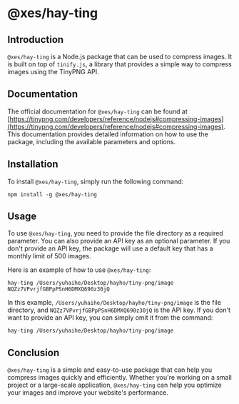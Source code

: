 # @xes/hay-ting

## Introduction

`@xes/hay-ting` is a Node.js package that can be used to compress images. It is built on top of `tinify.js`, a library that provides a simple way to compress images using the TinyPNG API.

## Documentation

The official documentation for `@xes/hay-ting` can be found at [https://tinypng.com/developers/reference/nodejs#compressing-images](https://tinypng.com/developers/reference/nodejs#compressing-images). This documentation provides detailed information on how to use the package, including the available parameters and options.

## Installation

To install `@xes/hay-ting`, simply run the following command:

```
npm install -g @xes/hay-ting
```

## Usage

To use `@xes/hay-ting`, you need to provide the file directory as a required parameter. You can also provide an API key as an optional parameter. If you don't provide an API key, the package will use a default key that has a monthly limit of 500 images.

Here is an example of how to use `@xes/hay-ting`:

```
hay-ting /Users/yuhaihe/Desktop/hayho/tiny-png/image NQZz7VPvrjfGBPpPSnH6DMXQ690z30jQ
```

In this example, `/Users/yuhaihe/Desktop/hayho/tiny-png/image` is the file directory, and `NQZz7VPvrjfGBPpPSnH6DMXQ690z30jQ` is the API key. If you don't want to provide an API key, you can simply omit it from the command:

```
hay-ting /Users/yuhaihe/Desktop/hayho/tiny-png/image
```

## Conclusion

`@xes/hay-ting` is a simple and easy-to-use package that can help you compress images quickly and efficiently. Whether you're working on a small project or a large-scale application, `@xes/hay-ting` can help you optimize your images and improve your website's performance.